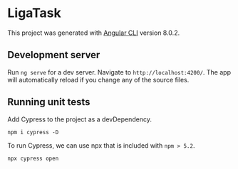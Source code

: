 # LigaTask

This project was generated with [Angular CLI](https://github.com/angular/angular-cli) version 8.0.2.

## Development server

Run `ng serve` for a dev server. Navigate to `http://localhost:4200/`. The app will automatically reload if you change any of the source files.

## Running unit tests

Add Cypress to the project as a devDependency.

`npm i cypress -D`

To run Cypress, we can use npx that is included with `npm > 5.2`.

`npx cypress open`
